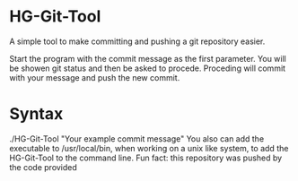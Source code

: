 # HG-Git-Tool
A simple tool to make committing and pushing a git repository easier.

Start the program with the commit message as the first parameter. You will be showen git status and then be asked to procede. Proceding will commit with your message and push the new commit.

# Syntax
./HG-Git-Tool "Your example commit message"
You also can add the executable to /usr/local/bin, when working on a unix like system, to add the HG-Git-Tool to the command line.
Fun fact: this repository was pushed by the code provided
